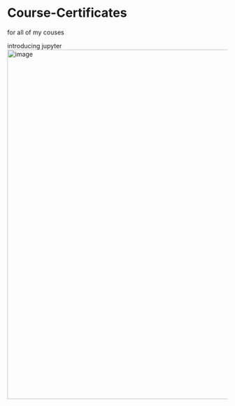 # Course-Certificates
for all of my couses 

introducing jupyter <img width="799" alt="image" src="https://github.com/user-attachments/assets/44b07d7a-c084-4cd1-a72c-dacdba0fa888" />
